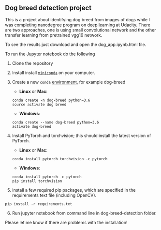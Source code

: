 ## Dog breed detection project

This is a project about identifying dog breed from images of dogs while I was completing nanodegree program on deep learning at Udacity.
There are two approaches, one is using small convolutional network and the other transfer learning from pretrained vgg16 network.

To see the results just download and open the dog_app.ipynb.html file.

To run the Jupyter notebook do the following
1) Clone the repository
2) Install install [`miniconda`](http://conda.pydata.org/miniconda.html) on your computer.
3) Create a new `conda` [environment](http://conda.pydata.org/docs/using/envs.html), for example dog-breed
	- __Linux__ or __Mac__: 
	```
	conda create -n dog-breed python=3.6
	source activate dog breed
	```
	- __Windows__: 
	```
	conda create --name dog-breed python=3.6
	activate dog-breed
4) Install PyTorch and torchvision; this should install the latest version of PyTorch.
	
	- __Linux__ or __Mac__: 
	```
	conda install pytorch torchvision -c pytorch 
	```
	- __Windows__: 
	```
	conda install pytorch -c pytorch
	pip install torchvision

5) Install a few required pip packages, which are specified in the requirements text file (including OpenCV).
```
pip install -r requirements.txt
```

6) Run jupyter notebook from command line in dog-breed-detection folder.

Please let me know if there are problems with the installation!


